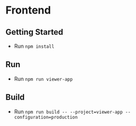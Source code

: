 # Frontend

## Getting Started

- Run `npm install`

## Run

- Run `npm run viewer-app`

## Build

- Run `npm run build -- --project=viewer-app --configuration=production`
